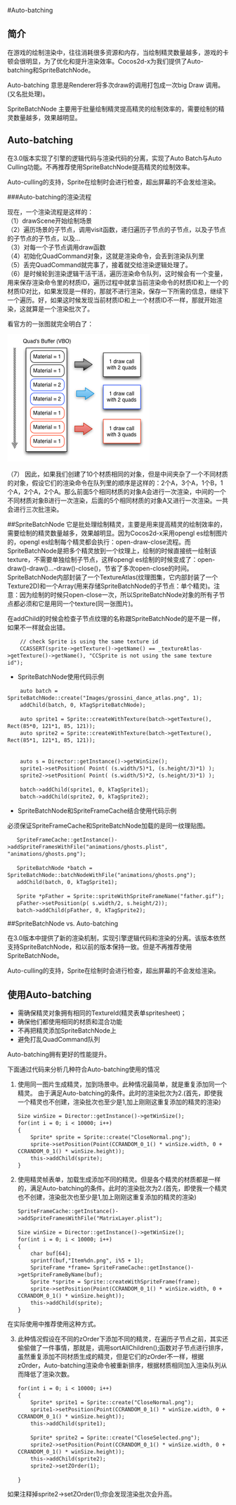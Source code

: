 #Auto-batching

## 简介
在游戏的绘制渲染中，往往消耗很多资源和内存，当绘制精灵数量越多，游戏的卡顿会很明显，为了优化和提升渲染效率。Cocos2d-x为我们提供了Auto-batching和SpriteBatchNode。

Auto-batching 意思是Renderer将多次draw的调用打包成一次big Draw 调用。(又名批处理)。

SpriteBatchNode 主要用于批量绘制精灵提高精灵的绘制效率的，需要绘制的精灵数量越多，效果越明显。

## Auto-batching
在3.0版本实现了引擎的逻辑代码与渲染代码的分离，实现了Auto Batch与Auto Culling功能。不再推荐使用SpriteBatchNode提高精灵的绘制效率。

Auto-culling的支持，Sprite在绘制时会进行检查，超出屏幕的不会发给渲染。

###Auto-batching的渲染流程

现在，一个渲染流程是这样的：  
（1）drawScene开始绘制场景  
（2）遍历场景的子节点，调用visit函数，递归遍历子节点的子节点，以及子节点的子节点的子节点，以及…   
（3）对每一个子节点调用draw函数  
（4）初始化QuadCommand对象，这就是渲染命令，会丢到渲染队列里   
（5）丢完QuadCommand就完事了，接着就交给渲染逻辑处理了。  
（6）是时候轮到渲染逻辑干活干活，遍历渲染命令队列，这时候会有一个变量，用来保存渲染命令里的材质ID，遍历过程中就拿当前渲染命令的材质ID和上一个的材质ID对比，如果发现是一样的，那就不进行渲染，保存一下所需的信息，继续下一个遍历。好，如果这时候发现当前材质ID和上一个材质ID不一样，那就开始渲染，这就算是一个渲染批次了。  

看官方的一张图就完全明白了：

![img](src/auto-batching.png)


（7） 因此，如果我们创建了10个材质相同的对象，但是中间夹杂了一个不同材质的对象，假设它们的渲染命令在队列里的顺序是这样的：2个A，3个A，1个B，1个A，2个A，2个A。那么前面5个相同材质的对象A会进行一次渲染，中间的一个不同材质对象B进行一次渲染，后面的5个相同材质的对象A又进行一次渲染。一共会进行三次批渲染。



##SpriteBatchNode
它是批处理绘制精灵，主要是用来提高精灵的绘制效率的，需要绘制的精灵数量越多，效果越明显。因为Cocos2d-x采用opengl es绘制图片的，opengl es绘制每个精灵都会执行：open-draw-close流程。而SpriteBatchNode是把多个精灵放到一个纹理上，绘制的时候直接统一绘制该texture，不需要单独绘制子节点，这样opengl es绘制的时候变成了：open-draw()-draw()…-draw()-close()，节省了多次open-close的时间。SpriteBatchNode内部封装了一个TextureAtlas(纹理图集，它内部封装了一个Texture2D)和一个Array(用来存储SpriteBatchNode的子节点：单个精灵)。注意：因为绘制的时候只open-close一次，所以SpriteBatchNode对象的所有子节点都必须和它是用同一个texture(同一张图片)。

在addChild的时候会检查子节点纹理的名称跟SpriteBatchNode的是不是一样，如果不一样就会出错。

```
    // check Sprite is using the same texture id
    CCASSERT(sprite->getTexture()->getName() == _textureAtlas->getTexture()->getName(), "CCSprite is not using the same texture id");
```

* SpriteBatchNode使用代码示例

```
    auto batch = SpriteBatchNode::create("Images/grossini_dance_atlas.png", 1);
    addChild(batch, 0, kTagSpriteBatchNode);        
    
    auto sprite1 = Sprite::createWithTexture(batch->getTexture(), Rect(85*0, 121*1, 85, 121));
    auto sprite2 = Sprite::createWithTexture(batch->getTexture(), Rect(85*1, 121*1, 85, 121));

       
    auto s = Director::getInstance()->getWinSize();
    sprite1->setPosition( Point( (s.width/5)*1, (s.height/3)*1) );
    sprite2->setPosition( Point( (s.width/5)*2, (s.height/3)*1) );
    
    batch->addChild(sprite1, 0, kTagSprite1);
    batch->addChild(sprite2, 0, kTagSprite2);
```

* SpriteBatchNode和SpriteFrameCache结合使用代码示例

必须保证SpriteFrameCache和SpriteBatchNode加载的是同一纹理贴图。

```
   SpriteFrameCache::getInstance()->addSpriteFramesWithFile("animations/ghosts.plist", "animations/ghosts.png"); 
  
   SpriteBatchNode *batch = SpriteBatchNode::batchNodeWithFile("animations/ghosts.png"); 
   addChild(batch, 0, kTagSprite1); 
  
   Sprite *pFather = Sprite::spriteWithSpriteFrameName("father.gif"); 
   pFather->setPosition(p( s.width/2, s.height/2)); 
   batch->addChild(pFather, 0, kTagSprite2); 
```
##SpriteBatchNode vs. Auto-batching

在3.0版本中提供了新的渲染机制，实现引擎逻辑代码和渲染的分离。该版本依然支持SpriteBatchNode，和以前的版本保持一致。但是不再推荐使用SpriteBatchNode。

Auto-culling的支持，Sprite在绘制时会进行检查，超出屏幕的不会发给渲染。


## 使用Auto-batching

* 需确保精灵对象拥有相同的TextureId(精灵表单spritesheet)；
* 确保他们都使用相同的材质和混合功能
* 不再把精灵添加SpriteBatchNode上
* 避免打乱QuadCommand队列

Auto-batching拥有更好的性能提升。

下面通过代码来分析几种符合Auto-batching使用的情况

1. 使用同一图片生成精灵，加到场景中。此种情况最简单，就是重复添加同一个精灵。 由于满足Auto-batching的条件。此时的渲染批次为2.(首先，即使我一个精灵也不创建，渲染批次也至少是1,加上刚刚这重复添加的精灵的渲染)
	
	```
	Size winSize = Director::getInstance()->getWinSize();
    for(int i = 0; i < 10000; i++)
    {
        Sprite* sprite = Sprite::create("CloseNormal.png");
        sprite->setPosition(Point(CCRANDOM_0_1() * winSize.width, 0 + CCRANDOM_0_1() * winSize.height));
        this->addChild(sprite);
    }
	```
	
2. 使用精灵帧表单，加载生成添加不同的精灵。但是各个精灵的材质都是一样的，满足Auto-batching的条件。此时的渲染批次为2.(首先，即使我一个精灵也不创建，渲染批次也至少是1,加上刚刚这重复添加的精灵的渲染)
	
	```
	SpriteFrameCache::getInstance()->addSpriteFramesWithFile("MatrixLayer.plist");

	Size winSize = Director::getInstance()->getWinSize();
    for(int i = 0; i < 10000; i++)
    {
        char buf[64];
        sprintf(buf,"Item%dn.png", i%5 + 1);
        SpriteFrame *frame= SpriteFrameCache::getInstance()->getSpriteFrameByName(buf);
        Sprite *sprite = Sprite::createWithSpriteFrame(frame);
        sprite->setPosition(Point(CCRANDOM_0_1() * winSize.width, 0 + CCRANDOM_0_1() * winSize.height));
        this->addChild(sprite);
    }

	```
在实际使用中推荐使用这种方式。
	
3. 此种情况假设在不同的zOrder下添加不同的精灵，在遍历子节点之前，其实还偷偷做了一件事情，那就是，调用sortAllChildren();函数对子节点进行排序，虽然重复添加不同材质生成的精灵，但是它们的zOrder不一样，根据zOrder，Auto-batching渲染命令被重新排序，根据材质相同加入渲染队列从而降低了渲染次数。
	
	```
	for(int i = 0; i < 10000; i++)
    {
        Sprite* sprite1 = Sprite::create("CloseNormal.png");
        sprite1->setPosition(Point(CCRANDOM_0_1() * winSize.width, 0 + CCRANDOM_0_1() * winSize.height));
        this->addChild(sprite1);
        
        Sprite* sprite2 = Sprite::create("CloseSelected.png");
        sprite2->setPosition(Point(CCRANDOM_0_1() * winSize.width, 0 + CCRANDOM_0_1() * winSize.height));
        this->addChild(sprite2);
        sprite2->setZOrder(1);

    }
	```
如果注释掉sprite2->setZOrder(1);你会发现渲染批次会升高。



